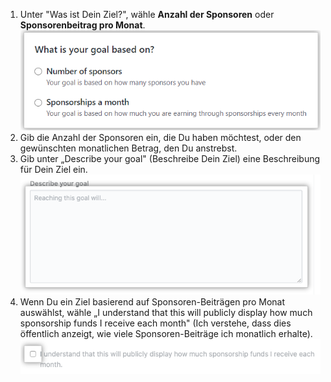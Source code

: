 1. Unter "Was ist Dein Ziel?", wähle **Anzahl der Sponsoren** oder **Sponsorenbeitrag pro Monat**. ![Verfügbare Ziel-Typen ](/assets/images/help/sponsors/select-goal-type.png)
2. Gib die Anzahl der Sponsoren ein, die Du haben möchtest, oder den gewünschten monatlichen Betrag, den Du anstrebst.
3. Gib unter „Describe your goal" (Beschreibe Dein Ziel) eine Beschreibung für Dein Ziel ein. ![Zielsetzungen](/assets/images/help/sponsors/goal-settings.png)
5. Wenn Du ein Ziel basierend auf Sponsoren-Beiträgen pro Monat auswählst, wähle „I understand that this will publicly display how much sponsorship funds I receive each month" (Ich verstehe, dass dies öffentlich anzeigt, wie viele Sponsoren-Beiträge ich monatlich erhalte). ![Kontrollkästchen, dass Du verstehst, dass Dein Sponsoring-Fonds veröffentlicht wird](/assets/images/help/sponsors/sponsorships-published-checkbox.png)
